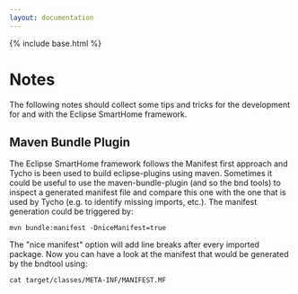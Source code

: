 ```yaml
---
layout: documentation
---
```


{% include base.html %}

Notes
===
The following notes should collect some tips and tricks for the development for and with the Eclipse SmartHome framework.

Maven Bundle Plugin
---

The Eclipse SmartHome framework follows the Manifest first approach and Tycho is been used to build eclipse-plugins using maven.
Sometimes it could be useful to use the maven-bundle-plugin (and so the bnd tools) to inspect a generated manifest file and compare this one with the one that is used by Tycho (e.g. to identify missing imports, etc.).
The manifest generation could be triggered by:

    mvn bundle:manifest -DniceManifest=true

The "nice manifest" option will add line breaks after every imported package.
Now you can have a look at the manifest that would be generated by the bndtool using:

    cat target/classes/META-INF/MANIFEST.MF